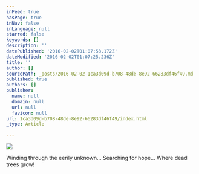 ```yaml
---
inFeed: true
hasPage: true
inNav: false
inLanguage: null
starred: false
keywords: []
description: ''
datePublished: '2016-02-02T01:07:53.172Z'
dateModified: '2016-02-02T01:07:25.236Z'
title: ''
author: []
sourcePath: _posts/2016-02-02-1ca3d09d-b708-48de-8e92-66283df46f49.md
published: true
authors: []
publisher:
  name: null
  domain: null
  url: null
  favicon: null
url: 1ca3d09d-b708-48de-8e92-66283df46f49/index.html
_type: Article

---
```

![](https://s3-us-west-2.amazonaws.com/the-grid-img/p/93ee6993aeb0e9627fff7e3896d7cbb6a347e65b.jpg)

Winding through the eerily unknown... Searching for hope... Where dead trees grow!